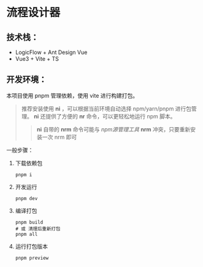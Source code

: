 # 流程设计器

## 技术栈：
* LogicFlow + Ant Design Vue
* Vue3 + Vite + TS

## 开发环境：
本项目使用 pnpm 管理依赖，使用 vite 进行构建打包。

> 推荐安装使用 **ni** ，可以根据当前环境自动选择 npm/yarn/pnpm 进行包管理。 **ni** 还提供了方便的 **nr** 命令，可以更轻松地运行 npm 脚本。
>> **ni** 自带的 **nrm** 命令可能与 *npm源管理工具* **nrm** 冲突，只要重新安装一次 nrm 即可

一般步骤：

1. 下载依赖包

   ``` shell
   pnpm i
   ```

2. 开发运行

   ``` shell
   pnpm dev
   ```

3. 编译打包

   ``` shell
   pnpm build
   # 或 清理后重新打包
   pnpm all
   ```

4. 运行打包版本

   ``` shell
   pnpm preview
   ```

